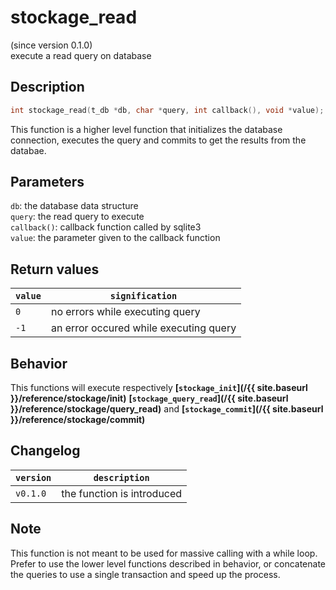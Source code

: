 # stockage_read
(since version 0.1.0)  
execute a read query on database


## Description

```c
int stockage_read(t_db *db, char *query, int callback(), void *value);
```

This function is a higher level function that initializes the database connection, executes the query and commits to get the results from the databae.


## Parameters

`db`: the database data structure  
`query`: the read query to execute  
`callback()`: callback function called by sqlite3  
`value`: the parameter given to the callback function  


## Return values

| `value` | `signification`                                   |
| ------- | ------------------------------------------------- |
| `0`     | no errors while executing query                   |
| `-1`    | an error occured while executing query            |


## Behavior

This functions will execute respectively **[`stockage_init`](/{{ site.baseurl }}/reference/stockage/init)** **[`stockage_query_read`](/{{ site.baseurl }}/reference/stockage/query_read)** and **[`stockage_commit`](/{{ site.baseurl }}/reference/stockage/commit)**


## Changelog

| `version` | `description`              |
| --------- | -------------------------- |
| `v0.1.0`  | the function is introduced |


## Note

This function is not meant to be used for massive calling with a while loop. Prefer to use the lower level functions described in behavior, or concatenate the queries to use a single transaction and speed up the process.
